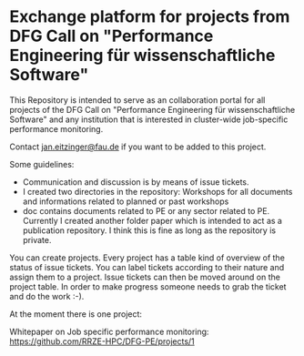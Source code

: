 # Exchange platform for projects from DFG Call on "Performance Engineering für wissenschaftliche Software"

This Repository is intended to serve as an collaboration portal for all
projects of the DFG Call  on "Performance Engineering für
wissenschaftliche Software" and any institution that is interested in
cluster-wide job-specific performance monitoring.

Contact jan.eitzinger@fau.de if you want to be added to this project.

Some guidelines:

* Communication and discussion is by means of issue tickets.
* I created two directories in the repository: Workshops for all
  documents and informations related to planned or past workshops
* doc contains documents related to PE or any sector related to PE.
  Currently I created another folder paper which is intended to act as
  a publication repository. I think this is fine as long as the
  repository is private.

You can create projects. Every project has a table kind of overview of
the status of issue tickets. You can label tickets according to their
nature and assign them to a project. Issue tickets can then be moved
around on the project table. In order to make progress someone needs to
grab the ticket and do the work :-).

At the moment there is one project:

Whitepaper on Job specific performance monitoring:
https://github.com/RRZE-HPC/DFG-PE/projects/1


